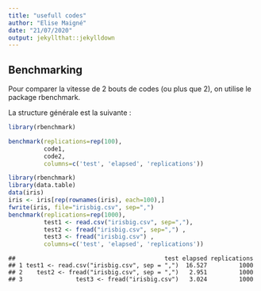 ```yaml
---
title: "usefull codes"
author: "Elise Maigné"
date: "21/07/2020"
output: jekyllthat::jekylldown
---
```


## Benchmarking

Pour comparer la vitesse de 2 bouts de codes (ou plus que 2), on utilise
le package rbenchmark.

La structure générale est la suivante :

``` r
library(rbenchmark)

benchmark(replications=rep(100),
          code1,
          code2,
          columns=c('test', 'elapsed', 'replications'))
```

``` r
library(rbenchmark)
library(data.table)
data(iris)
iris <- iris[rep(rownames(iris), each=100),]
fwrite(iris, file="irisbig.csv", sep=",")
benchmark(replications=rep(1000),
          test1 <- read.csv("irisbig.csv", sep=","),
          test2 <- fread("irisbig.csv", sep=",") ,
          test3 <- fread("irisbig.csv") ,
          columns=c('test', 'elapsed', 'replications'))
```

    ##                                          test elapsed replications
    ## 1 test1 <- read.csv("irisbig.csv", sep = ",")  16.527         1000
    ## 2    test2 <- fread("irisbig.csv", sep = ",")   2.951         1000
    ## 3               test3 <- fread("irisbig.csv")   3.024         1000
